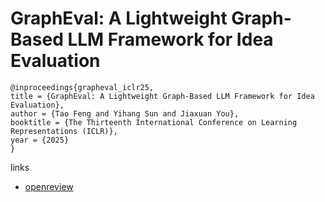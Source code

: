 # GraphEval: A Lightweight Graph-Based LLM Framework for Idea Evaluation

```
@inproceedings{grapheval_iclr25,
title = {GraphEval: A Lightweight Graph-Based LLM Framework for Idea Evaluation},
author = {Tao Feng and Yihang Sun and Jiaxuan You},
booktitle = {The Thirteenth International Conference on Learning Representations (ICLR)},
year = {2025}
}
```

links
- [openreview](https://openreview.net/forum?id=5RUM1aIdok)
